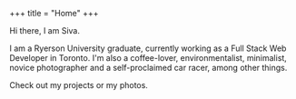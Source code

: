 +++
title = "Home"
+++

Hi there,
I am Siva. 

I am a Ryerson University graduate, currently working as a Full Stack Web Developer in Toronto. I'm also a coffee-lover, environmentalist, minimalist, novice photographer and a self-proclaimed car racer, among other things.

Check out my projects or my photos.
